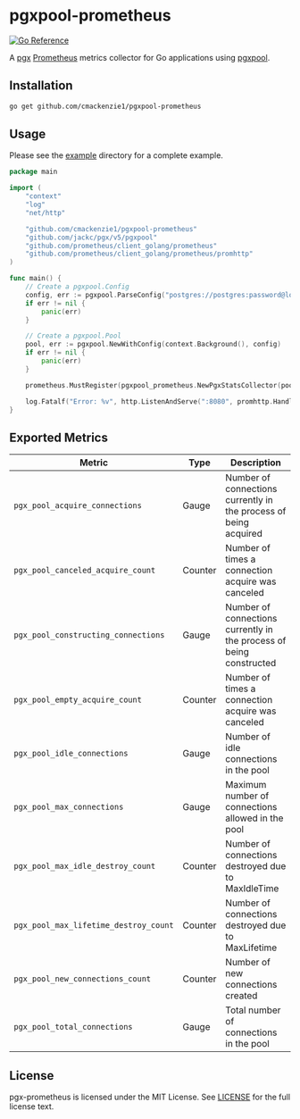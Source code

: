 # pgxpool-prometheus

[![Go Reference](https://pkg.go.dev/badge/github.com/cmackenzie1/pgxpool-prometheus.svg)](https://pkg.go.dev/github.com/cmackenzie1/pgxpool-prometheus)

A [pgx](https://github.com/jackc/pgx) [Prometheus](https://prometheus.io/) metrics collector for Go applications
using [pgxpool](https://pkg.go.dev/github.com/jackc/pgx/v5/pgxpool).

## Installation

```bash
go get github.com/cmackenzie1/pgxpool-prometheus
```

## Usage

Please see the [example](./_example) directory for a complete example.

```go
package main

import (
	"context"
	"log"
	"net/http"

	"github.com/cmackenzie1/pgxpool-prometheus"
	"github.com/jackc/pgx/v5/pgxpool"
	"github.com/prometheus/client_golang/prometheus"
	"github.com/prometheus/client_golang/prometheus/promhttp"
)

func main() {
	// Create a pgxpool.Config
	config, err := pgxpool.ParseConfig("postgres://postgres:password@localhost:5432/?sslmode=disable")
	if err != nil {
		panic(err)
	}

	// Create a pgxpool.Pool
	pool, err := pgxpool.NewWithConfig(context.Background(), config)
	if err != nil {
		panic(err)
	}

	prometheus.MustRegister(pgxpool_prometheus.NewPgxStatsCollector(pool, "database"))

	log.Fatalf("Error: %v", http.ListenAndServe(":8080", promhttp.Handler()))
}
```

## Exported Metrics

| Metric                                | Type    | Description                                                         |
|---------------------------------------|---------|---------------------------------------------------------------------|
| `pgx_pool_acquire_connections`        | Gauge   | Number of connections currently in the process of being acquired    |
| `pgx_pool_canceled_acquire_count`     | Counter | Number of times a connection acquire was canceled                   |
| `pgx_pool_constructing_connections`   | Gauge   | Number of connections currently in the process of being constructed |
| `pgx_pool_empty_acquire_count`        | Counter | Number of times a connection acquire was canceled                   |
| `pgx_pool_idle_connections`           | Gauge   | Number of idle connections in the pool                              |
| `pgx_pool_max_connections`            | Gauge   | Maximum number of connections allowed in the pool                   |
| `pgx_pool_max_idle_destroy_count`     | Counter | Number of connections destroyed due to MaxIdleTime                  |
| `pgx_pool_max_lifetime_destroy_count` | Counter | Number of connections destroyed due to MaxLifetime                  |
| `pgx_pool_new_connections_count`      | Counter | Number of new connections created                                   |
| `pgx_pool_total_connections`          | Gauge   | Total number of connections in the pool                             |

## License

pgx-prometheus is licensed under the MIT License. See [LICENSE](./LICENSE) for the full license text.